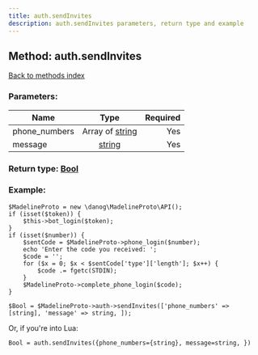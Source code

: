 ```yaml
---
title: auth.sendInvites
description: auth.sendInvites parameters, return type and example
---
```

## Method: auth.sendInvites  
[Back to methods index](index.md)


### Parameters:

| Name     |    Type       | Required |
|----------|:-------------:|---------:|
|phone\_numbers|Array of [string](../types/string.md) | Yes|
|message|[string](../types/string.md) | Yes|


### Return type: [Bool](../types/Bool.md)

### Example:


```
$MadelineProto = new \danog\MadelineProto\API();
if (isset($token)) {
    $this->bot_login($token);
}
if (isset($number)) {
    $sentCode = $MadelineProto->phone_login($number);
    echo 'Enter the code you received: ';
    $code = '';
    for ($x = 0; $x < $sentCode['type']['length']; $x++) {
        $code .= fgetc(STDIN);
    }
    $MadelineProto->complete_phone_login($code);
}

$Bool = $MadelineProto->auth->sendInvites(['phone_numbers' => [string], 'message' => string, ]);
```

Or, if you're into Lua:

```
Bool = auth.sendInvites({phone_numbers={string}, message=string, })
```

